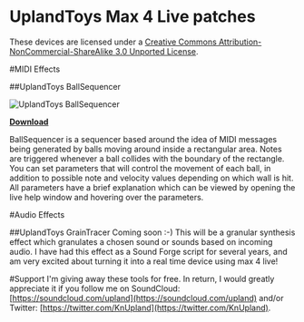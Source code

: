 UplandToys Max 4 Live patches
=============================

These devices are licensed under a [Creative Commons Attribution-NonCommercial-ShareAlike 3.0 Unported License](http://creativecommons.org/licenses/by-nc-sa/3.0/).

#MIDI Effects

##UplandToys BallSequencer

![UplandToys BallSequencer](https://raw.github.com/carrierdown/max4live/master/screenshots/BallSequencer-screenshot.png)

[**Download**](https://github.com/carrierdown/max4live/releases/download/v1.0/UplandToys.BallSequencer.amxd)

BallSequencer is a sequencer based around the idea of MIDI messages being generated by balls moving around inside a rectangular area. Notes are triggered whenever a ball collides with the boundary of the rectangle. You can set parameters that will control the movement of each ball, in addition to possible note and velocity values depending on which wall is hit. All parameters have a brief explanation which can be viewed by opening the live help window and hovering over the parameters. 

#Audio Effects

##UplandToys GrainTracer
Coming soon :-) This will be a granular synthesis effect which granulates a chosen sound or sounds based on incoming audio. I have had this effect as a Sound Forge script for several years, and am very excited about turning it into a real time device using max 4 live!

#Support
I'm giving away these tools for free. In return, I would greatly appreciate it if you follow me on SoundCloud: [https://soundcloud.com/upland](https://soundcloud.com/upland) and/or Twitter: [https://twitter.com/KnUpland](https://twitter.com/KnUpland).


